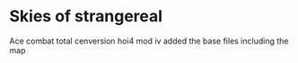 # Skies of strangereal
 Ace combat total cenversion hoi4 mod
iv added the base files including the map
